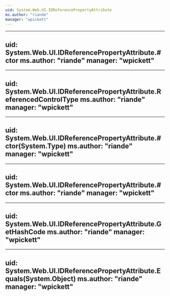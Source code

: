 ```yaml
---
uid: System.Web.UI.IDReferencePropertyAttribute
ms.author: "riande"
manager: "wpickett"
---
```


---
uid: System.Web.UI.IDReferencePropertyAttribute.#ctor
ms.author: "riande"
manager: "wpickett"
---

---
uid: System.Web.UI.IDReferencePropertyAttribute.ReferencedControlType
ms.author: "riande"
manager: "wpickett"
---

---
uid: System.Web.UI.IDReferencePropertyAttribute.#ctor(System.Type)
ms.author: "riande"
manager: "wpickett"
---

---
uid: System.Web.UI.IDReferencePropertyAttribute.#ctor
ms.author: "riande"
manager: "wpickett"
---

---
uid: System.Web.UI.IDReferencePropertyAttribute.GetHashCode
ms.author: "riande"
manager: "wpickett"
---

---
uid: System.Web.UI.IDReferencePropertyAttribute.Equals(System.Object)
ms.author: "riande"
manager: "wpickett"
---
